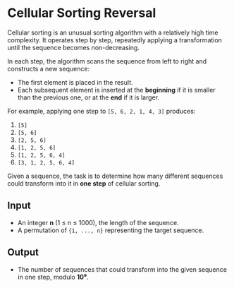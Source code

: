# Cellular Sorting Reversal  

Cellular sorting is an unusual sorting algorithm with a relatively high time complexity. It operates step by step, repeatedly applying a transformation until the sequence becomes non-decreasing.  

In each step, the algorithm scans the sequence from left to right and constructs a new sequence:  
- The first element is placed in the result.  
- Each subsequent element is inserted at the **beginning** if it is smaller than the previous one, or at the **end** if it is larger.  

For example, applying one step to `[5, 6, 2, 1, 4, 3]` produces:  
1. `[5]`  
2. `[5, 6]`  
3. `[2, 5, 6]`  
4. `[1, 2, 5, 6]`  
5. `[1, 2, 5, 6, 4]`  
6. `[3, 1, 2, 5, 6, 4]`  

Given a sequence, the task is to determine how many different sequences could transform into it in **one step** of cellular sorting.  

## Input  
- An integer **n** (1 ≤ n ≤ 1000), the length of the sequence.  
- A permutation of `{1, ..., n}` representing the target sequence.  

## Output  
- The number of sequences that could transform into the given sequence in one step, modulo **10⁹**.  
